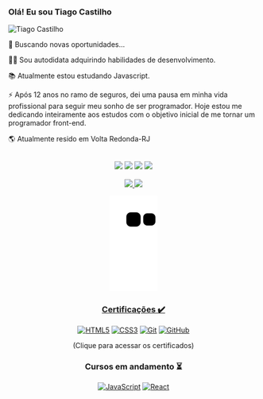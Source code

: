 ### Olá! Eu sou Tiago Castilho

<img src="https://komarev.com/ghpvc/?username=TiagoCastilho&label=Profile%20views&color=0e75b6&style=flat" width="120px" alt="Tiago Castilho" />

<p align="left">
  🔎 Buscando novas oportunidades...
</p>
<p align="left">
  👋🏽 Sou autodidata adquirindo habilidades de desenvolvimento.
</p>
<p align="left">
  📚 Atualmente estou estudando Javascript.
</p>
<p align="left">
  ⚡ Após 12 anos no ramo de seguros, dei uma pausa em minha vida profissional para seguir meu sonho de ser programador. Hoje estou me dedicando inteiramente aos estudos com o objetivo inicial de me tornar um programador front-end.
</p>
<p align="left">
  🌎 Atualmente resido em Volta Redonda-RJ
</p>
<br/>

<div align="center"> 
  <a href="https://www.instagram.com/tiagocastilho_bm" target="_blank"><img src="https://img.shields.io/badge/-Instagram-%23E4405F?style=for-the-badge&logo=instagram&logoColor=white" target="_blank"></a>
 <a href="https://discord.gg/SuyzjPgBkN" target="_blank"><img src="https://img.shields.io/badge/Discord-7289DA?style=for-the-badge&logo=discord&logoColor=white" target="_blank"></a> 
  <a href = "mailto:tiagocastilho_bm@hotmail.com"><img src="https://img.shields.io/badge/-Gmail-%23333?style=for-the-badge&logo=gmail&logoColor=white" target="_blank"></a>
  <a href="https://www.linkedin.com/in/tiagocastilhobm" target="_blank"><img src="https://img.shields.io/badge/-LinkedIn-%230077B5?style=for-the-badge&logo=linkedin&logoColor=white" target="_blank"></a>

<div align="center">
<br/>
  <a href="https://github.com/TiagoCastilho">
  <img height="158em" src="https://github-readme-stats.vercel.app/api?username=TiagoCastilho&show_icons=true&theme=white&include_all_commits=true&count_private=true"/>
  <img height="158em" src="https://github-readme-stats.vercel.app/api/top-langs/?username=TiagoCastilho&layout=compact&langs_count=7&theme=white"/>
</div>
<div align="center">
  
  ![Snake animation](https://github.com/TiagoCastilho/TiagoCastilho/blob/output/github-contribution-grid-snake.svg)
 
</div>
  
<h3 align="center">  
  Certificações ✔️
</h3>
  
<div align="center">
  
  <a href="https://alunos.b7web.com.br/media/certificates/certificado_110727.jpg" target="_blank">![HTML5](https://img.shields.io/badge/-HTML5-E34F26?style=for-the-badge&logo=html5&logoColor=white)</a>
  <a href="https://alunos.b7web.com.br/media/certificates/certificado_110727.jpg" target="_blank">![CSS3](https://img.shields.io/badge/-CSS3-1572B6?style=for-the-badge&logo=css3)</a>
  <a href="https://alunos.b7web.com.br/media/certificates/certificado_7009577.jpg" target="_blank">![Git](https://img.shields.io/badge/-Git-black?style=for-the-badge&logo=git)</a>
  <a href="https://alunos.b7web.com.br/media/certificates/certificado_7009577.jpg" target="_blank">![GitHub](https://img.shields.io/badge/-GitHub-181717?style=for-the-badge&logo=github)</a>
<br/>
  <p align="center">
    (Clique para acessar os certificados)
  </p>
  
</div>
  
<h3 align="center">  
  Cursos em andamento ⏳
</h3>
  
<div align="center">
  
  <a href="" target="_blank">![JavaScript](https://img.shields.io/badge/-JavaScript-black?style=for-the-badge&logo=javascript)</a>
  <a href="" target="_blank">![React](https://img.shields.io/badge/-react-black?style=for-the-badge&logo=react)</a>
  
</div>
